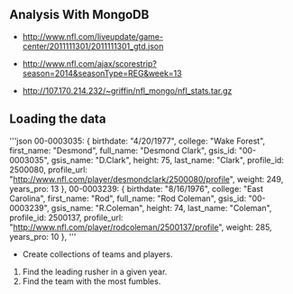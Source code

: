 ## Analysis With MongoDB

- http://www.nfl.com/liveupdate/game-center/2011111301/2011111301_gtd.json
- http://www.nfl.com/ajax/scorestrip?season=2014&seasonType=REG&week=13

- http://107.170.214.232/~griffin/nfl_mongo/nfl_stats.tar.gz

## Loading the data

'''json
00-0003035: {
birthdate: "4/20/1977",
college: "Wake Forest",
first_name: "Desmond",
full_name: "Desmond Clark",
gsis_id: "00-0003035",
gsis_name: "D.Clark",
height: 75,
last_name: "Clark",
profile_id: 2500080,
profile_url: "http://www.nfl.com/player/desmondclark/2500080/profile",
weight: 249,
years_pro: 13
},
00-0003239: {
birthdate: "8/16/1976",
college: "East Carolina",
first_name: "Rod",
full_name: "Rod Coleman",
gsis_id: "00-0003239",
gsis_name: "R.Coleman",
height: 74,
last_name: "Coleman",
profile_id: 2500137,
profile_url: "http://www.nfl.com/player/rodcoleman/2500137/profile",
weight: 285,
years_pro: 10
},
'''

- Create collections of teams and players.


1. Find the leading rusher in a given year. 
2. Find the team with the most fumbles.

